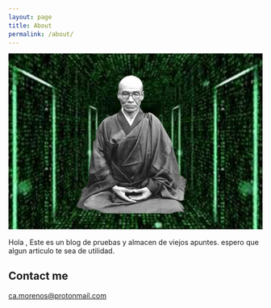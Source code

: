 ```yaml
---
layout: page
title: About
permalink: /about/
---
```

![arquetipomatriz](/images/photo_2018-08-29_15-45-49.jpg)


Hola , Este es un blog de pruebas y almacen de viejos apuntes. espero que algun articulo te sea de utilidad.

## Contact me

[ca.morenos@protonmail.com](mailto:email@domain.com)
